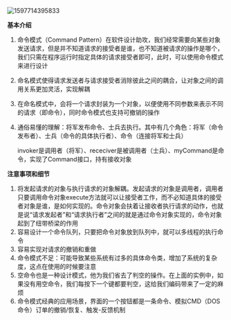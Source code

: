 ![1597714395833](C:\Users\hl2333\AppData\Roaming\Typora\typora-user-images\1597714395833.png)

**基本介绍**

1. 命令模式（Command  Pattern）在软件设计助攻，我们经常需要向某些对象发送请求，但是并不知道请求的接受者是谁，也不知道被请求的操作是哪个，我们只需在程序运行时指定具体的请求接受者即可，此时，可以使用命令模式来进行设计

2. 命名模式使得请求发送者与请求接受者消除彼此之间的耦合，让对象之间的调用关系更加灵活，实现解耦

3. 在命名模式中，会将一个请求封装为一个对象，以便使用不同参数来表示不同的请求（即命令），同时命令模式也支持可撤销的操作

4. 通俗易懂的理解：将军发布命令、士兵去执行。其中有几个角色：将军（命令发布者）、士兵（命令的具体执行者）、命令（连接将军和士兵）

   invoker是调用者（将军）、receciver是被调用者（士兵）、myCommand是命令，实现了Command接口，持有接收对象

**注意事项和细节**

1. 将发起请求的对象与执行请求的对象解耦。发起请求的对象是调用者，调用者只要调用命令对象execute方法就可以让接受者工作，而不必知道具体的接受者对象是谁，是如何实现的。命令对象会扶着让接收者执行请求的动作，也就是说“请求发起者”和“请求执行者”之间的就是通过命令对象实现的，命令对象起到了纽带桥梁的作用
2. 容易设计一个命令队列，只要把命令对象放到队列中，就可以多线程的执行命令
3. 容易实现对请求的撤销和重做
4. 命令模式不足：可能导致某些系统有过多的具体命令类，增加了系统的复杂度，这点在使用的时候要注意
5. 空命令也是一种设计模式，他为我们省去了判空的操作。在上面的实例中，如果没有用空命令，我们每按下一个键都要判空，这给我们编码带来了一定的麻烦
6. 命令模式经典的应用场景，界面的一个按钮都是一条命令、模拟CMD（DOS命令）订单的撤销/恢复、触发-反馈机制
